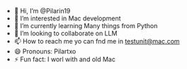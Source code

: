 - 👋 Hi, I’m @Pilarin19
- 👀 I’m interested in Mac development
- 🌱 I’m currently learning Many things from Python
- 💞️ I’m looking to collaborate on LLM
- 📫 How to reach me yo can fnd me in testunit@mac.com
- 😄 Pronouns: Pilartxo
- ⚡ Fun fact: I worl with and old Mac

<!---
Pilarin19/Pilarin19 is a ✨ special ✨ repository because its `README.md` (this file) appears on your GitHub profile.
You can click the Preview link to take a look at your changes.
--->
